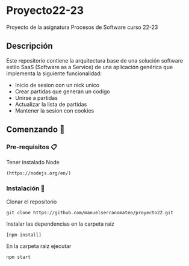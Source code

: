# Proyecto22-23
Proyecto de la asignatura Procesos de Software curso 22-23

## Descripción
Este repositorio contiene la arquitectura base de una solución software estilo SaaS (Software as a Service) de una aplicación genérica que implementa la siguiente funcionalidad:
- Inicio de sesion con un nick unico
- Crear partidas que generan un codigo
- Unirse a partidas
- Actualizar la lista de partidas
- Mantener la sesion con cookies

## Comenzando 🚀

### Pre-requisitos 📋
Tener instalado Node
```
(https://nodejs.org/en/)
```

### Instalación 🔧
Clonar el repositorio
```
git clone https://github.com/manuelserranomateo/proyecto22.git
```
Instalar las dependencias en la carpeta raiz
```
[npm install]
```
En la carpeta raiz ejecutar
```
npm start
```



